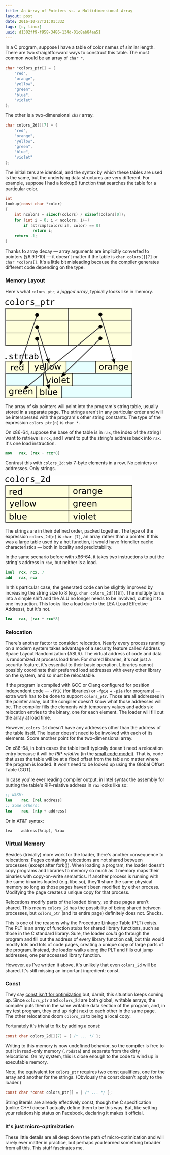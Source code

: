 ```yaml
---
title: An Array of Pointers vs. a Multidimensional Array
layout: post
date: 2016-10-27T21:01:33Z
tags: [c, linux]
uuid: d1302ff9-f958-3486-134d-01c8ab84aa51
---
```


In a C program, suppose I have a table of color names of similar
length. There are two straightforward ways to construct this table.
The most common would be an array of `char *`.

~~~c
char *colors_ptr[] = {
    "red",
    "orange",
    "yellow",
    "green",
    "blue",
    "violet"
};
~~~

The other is a two-dimensional `char` array.

~~~c
char colors_2d[][7] = {
    "red",
    "orange",
    "yellow",
    "green",
    "blue",
    "violet"
};
~~~

The initializers are identical, and the syntax by which these tables
are used is the same, but the underlying data structures are very
different. For example, suppose I had a lookup() function that
searches the table for a particular color.

~~~c
int
lookup(const char *color)
{
    int ncolors = sizeof(colors) / sizeof(colors[0]);
    for (int i = 0; i < ncolors; i++)
        if (strcmp(colors[i], color) == 0)
            return i;
    return -1;
}
~~~

Thanks to array decay — array arguments are implicitly converted to
pointers (§6.9.1-10) — it doesn't matter if the table is `char
colors[][7]` or `char *colors[]`. It's a little bit misleading because
the compiler generates different code depending on the type.

### Memory Layout

Here's what `colors_ptr`, a *jagged array*, typically looks like in
memory.

![](/img/colortab/pointertab.png)

The array of six pointers will point into the program's string table,
usually stored in a separate page. The strings aren't in any
particular order and will be interspersed with the program's other
string constants. The type of the expression `colors_ptr[n]` is `char *`.

On x86-64, suppose the base of the table is in `rax`, the index of the
string I want to retrieve is `rcx`, and I want to put the string's
address back into `rax`. It's one load instruction.

~~~nasm
mov   rax, [rax + rcx*8]
~~~

Contrast this with `colors_2d`: six 7-byte elements in a row. No
pointers or addresses. Only strings.

![](/img/colortab/arraytab.png)

The strings are in their defined order, packed together. The type of
the expression `colors_2d[n]` is `char [7]`, an array rather than a
pointer. If this was a large table used by a hot function, it would
have friendlier cache characteristics — both in locality and
predictability.

In the same scenario before with x86-64, it takes two instructions to
put the string's address in `rax`, but neither is a load.

~~~nasm
imul  rcx, rcx, 7
add   rax, rcx
~~~

In this particular case, the generated code can be slightly improved
by increasing the string size to 8 (e.g. `char colors_2d[][8]`). The
multiply turns into a simple shift and the ALU no longer needs to be
involved, cutting it to one instruction. This looks like a load due to
the LEA (Load Effective Address), but it's not.

~~~nasm
lea   rax, [rax + rcx*8]
~~~

### Relocation

There's another factor to consider: relocation. Nearly every process
running on a modern system takes advantage of a security feature
called Address Space Layout Randomization (ASLR). The virtual address
of code and data is randomized at process load time. For shared
libraries, it's not just a security feature, it's essential to their
basic operation. Libraries cannot possibly coordinate their preferred
load addresses with every other library on the system, and so must be
relocatable.

If the program is compiled with GCC or Clang configured for position
independent code — `-fPIC` (for libraries) or `-fpie` + `-pie` (for
programs) — extra work has to be done to support `colors_ptr`. Those
are all addresses in the pointer array, but the compiler doesn't know
what those addresses will be. The compiler fills the elements with
temporary values and adds six relocation entries to the binary, one
for each element. The loader will fill out the array at load time.

However, `colors_2d` doesn't have any addresses other than the address
of the table itself. The loader doesn't need to be involved with each
of its elements. Score another point for the two-dimensional array.

On x86-64, in both cases the table itself typically doesn't need a
relocation entry because it will be *RIP-relative* (in the [small code
model][mm]). That is, code that uses the table will be at a fixed
offset from the table no matter where the program is loaded. It won't
need to be looked up using the Global Offset Table (GOT).

In case you're ever reading compiler output, in Intel syntax the
assembly for putting the table's RIP-relative address in `rax` looks
like so:

~~~nasm
;; NASM:
lea    rax, [rel address]
;; Some others:
lea    rax, [rip + address]
~~~

Or in AT&T syntax:

~~~gas
lea    address(%rip), %rax
~~~

### Virtual Memory

Besides (trivially) more work for the loader, there's another
consequence to relocations: Pages containing relocations are not
shared between processes (except after fork()). When loading a
program, the loader doesn't copy programs and libraries to memory so
much as it memory maps their binaries with copy-on-write semantics. If
another process is running with the same binaries loaded (e.g.
libc.so), they'll share the same physical memory so long as those
pages haven't been modified by either process. Modifying the page
creates a unique copy for that process.

Relocations modify parts of the loaded binary, so these pages aren't
shared. This means `colors_2d` has the possibility of being shared
between processes, but `colors_ptr` (and its entire page) definitely
does not. Shucks.

This is one of the reasons why the Procedure Linkage Table (PLT)
exists. The PLT is an array of function stubs for shared library
functions, such as those in the C standard library. Sure, the loader
*could* go through the program and fill out the address of every
library function call, but this would modify lots and lots of code
pages, creating a unique copy of large parts of the program. Instead,
the loader walks along the PLT and fills out jump addresses, one per
accessed library function.

However, as I've written it above, it's unlikely that even `colors_2d`
will be shared. It's still missing an important ingredient: const.

### Const

They say [const isn't for optimization][const] but, darnit, this
situation keeps coming up. Since `colors_ptr` and `colors_2d` are both
global, writable arrays, the compiler puts them in the same writable
data section of the program, and, in my test program, they end up
right next to each other in the same page. The other relocations doom
`colors_2d` to being a local copy.

Fortunately it's trivial to fix by adding a const:

~~~c
const char colors_2d[][7] = { /* ... */ };
~~~

Writing to this memory is now undefined behavior, so the compiler is
free to put it in read-only memory (`.rodata`) and separate from the
dirty relocations. On my system, this is close enough to the code to
wind up in executable memory.

Note, the equivalent for `colors_ptr` requires two const qualifiers,
one for the array and another for the strings. (Obviously the const
doesn't apply to the loader.)

~~~c
const char *const colors_ptr[] = { /* ... */ };
~~~

String literals are already effectively const, though the C
specification (unlike C++) doesn't actually define them to be this
way. But, like setting your relationship status on Facebook, declaring
it makes it official.

### It's just micro-optimization

These little details are all deep down the path of micro-optimization
and will rarely ever matter in practice, but perhaps you learned
something broader from all this. This stuff fascinates me.


[const]: /blog/2016/07/25/
[mm]: http://eli.thegreenplace.net/2012/01/03/understanding-the-x64-code-models
